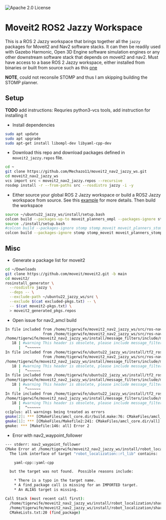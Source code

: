 ![Apache 2.0 License](https://img.shields.io/badge/License-Apache%202.0-blue.svg)

# Moveit2 ROS2 Jazzy Workspace

This is a ROS 2 Jazzy workspace that brings together all the ```jazzy``` packages for Moveit2 and Nav2 software stacks. It can then be readily used with Gazebo Harmonic, Open 3D Engine software simulation engines or any other downstream software stack that depends on moveit2 and nav2. Must have access to a base ROS 2 Jazzy workspace, either installed from binaries or built from source such as this [one]()

**NOTE**, could not reconsile STOMP and thus I am skipping building the STOMP planner.


## Setup 

**TODO** add instructions: Requries python3-vcs tools, add instruction for installing it

* Install dependencies

```bash
sudo apt update
sudo apt upgrade
sudo apt-get install libompl-dev libyaml-cpp-dev
```

* Download this repo and download packages defined in ```moveit2_jazzy.repos``` file.
```bash
cd ~
git clone https://github.com/Mechazo11/moveit2_nav2_jazzy_ws.git
cd moveit2_nav2_jazzy_ws
vcs import src < moveit2_nav2_jazzy.repos --recursive
rosdep install -r --from-paths src --rosdistro jazzy -i -y
```

* Either source your global ROS 2 Jazzy workspace or build a ROS2 Jazzy workspace from source. See this [example](https://github.com/Mechazo11/ubuntu22_jazzy_ws) for more details. Then build the workspace

```bash
source ~/ubuntu22_jazzy_ws/install/setup.bash
colcon build --packages-up-to moveit_planners_ompl --packages-ignore stomp stomp_moveit moveit_planners_stomp --cmake-args -DCMAKE_BUILD_TYPE=Release
source ./install/setup.bash
#colcon build --packages-ignore stomp stomp_moveit moveit_planners_stomp --cmake-args -DCMAKE_BUILD_TYPE=Release
colcon build --packages-ignore stomp stomp_moveit moveit_planners_stomp --cmake-args -DCMAKE_BUILD_TYPE=Release -DCMAKE_CXX_FLAGS="-w"
```


## Misc

* Generate a package list for moveit2

```bash
cd ~/Downloads
git clone https://github.com/moveit/moveit2.git -b main
cd moveit2/
rosinstall_generator \
  --rosdistro jazzy \
  --deps -- \
  --exclude-path ~/ubuntu22_jazzy_ws/src \
  --exclude $(cat excluded-pkgs.txt) -- \
  -- $(cat moveit2-pkgs.txt) \
  > moveit2_generated_pkgs.repos
```

* Open issue for nav2_amcl build
```bash
In file included from /home/tigerwife/moveit2_nav2_jazzy_ws/src/ros-navigation/navigation2/nav2_amcl/include/nav2_amcl/amcl_node.hpp:32,
                 from /home/tigerwife/moveit2_nav2_jazzy_ws/src/ros-navigation/navigation2/nav2_amcl/src/amcl_node.cpp:23:
/home/tigerwife/moveit2_nav2_jazzy_ws/install/message_filters/include/message_filters/message_filters/subscriber.h:18:2: error: #warning This header is obsolete, please include message_filters/subscriber.hpp instead [-Werror=cpp]
   18 | #warning This header is obsolete, please include message_filters/subscriber.hpp instead
      |  ^~~~~~~
In file included from /home/tigerwife/ubuntu22_jazzy_ws/install/tf2_ros/include/tf2_ros/tf2_ros/message_filter.h:50,
                 from /home/tigerwife/moveit2_nav2_jazzy_ws/src/ros-navigation/navigation2/nav2_amcl/include/nav2_amcl/amcl_node.hpp:49:
/home/tigerwife/moveit2_nav2_jazzy_ws/install/message_filters/include/message_filters/message_filters/connection.h:18:2: error: #warning This header is obsolete, please include message_filters/connection.hpp instead [-Werror=cpp]
   18 | #warning This header is obsolete, please include message_filters/connection.hpp instead
      |  ^~~~~~~
In file included from /home/tigerwife/ubuntu22_jazzy_ws/install/tf2_ros/include/tf2_ros/tf2_ros/message_filter.h:51:
/home/tigerwife/moveit2_nav2_jazzy_ws/install/message_filters/include/message_filters/message_filters/message_traits.h:18:2: error: #warning This header is obsolete, please include message_filters/message_traits.hpp instead [-Werror=cpp]
   18 | #warning This header is obsolete, please include message_filters/message_traits.hpp instead
      |  ^~~~~~~
In file included from /home/tigerwife/ubuntu22_jazzy_ws/install/tf2_ros/include/tf2_ros/tf2_ros/message_filter.h:52:
/home/tigerwife/moveit2_nav2_jazzy_ws/install/message_filters/include/message_filters/message_filters/simple_filter.h:18:2: error: #warning This header is obsolete, please include message_filters/simple_filter.hpp instead [-Werror=cpp]
   18 | #warning This header is obsolete, please include message_filters/simple_filter.hpp instead
      |  ^~~~~~~
cc1plus: all warnings being treated as errors
gmake[2]: *** [CMakeFiles/amcl_core.dir/build.make:76: CMakeFiles/amcl_core.dir/src/amcl_node.cpp.o] Error 1
gmake[1]: *** [CMakeFiles/Makefile2:241: CMakeFiles/amcl_core.dir/all] Error 2
gmake: *** [Makefile:146: all] Error 2
```

* Error with nav2_waypoint_follower

```bash
--- stderr: nav2_waypoint_follower                                                             
CMake Error at /home/tigerwife/moveit2_nav2_jazzy_ws/install/robot_localization/share/robot_localization/cmake/robot_localizationExport.cmake:61 (set_target_properties):
  The link interface of target "robot_localization::rl_lib" contains:

    yaml-cpp::yaml-cpp

  but the target was not found.  Possible reasons include:

    * There is a typo in the target name.
    * A find_package call is missing for an IMPORTED target.
    * An ALIAS target is missing.

Call Stack (most recent call first):
  /home/tigerwife/moveit2_nav2_jazzy_ws/install/robot_localization/share/robot_localization/cmake/ament_cmake_export_targets-extras.cmake:9 (include)
  /home/tigerwife/moveit2_nav2_jazzy_ws/install/robot_localization/share/robot_localization/cmake/robot_localizationConfig.cmake:41 (include)
  CMakeLists.txt:20 (find_package)
```